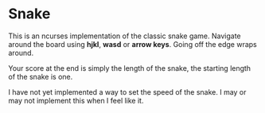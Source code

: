 # Snake

This is an ncurses implementation of the classic snake game.
Navigate around the board using **hjkl**, **wasd** or **arrow keys**.
Going off the edge wraps around.

Your score at the end is simply the length of the snake, the starting 
length of the snake is one.

I have not yet implemented a way to set the 
speed of the snake. I may or may not implement this when I feel like it.

